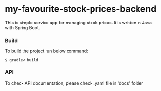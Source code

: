 # my-favourite-stock-prices-backend
This is simple service app for managing stock prices. It is written in Java with Spring Boot.

### Build
To build the project run below command:
```
$ gradlew build
```

### API
To check API documentation, please check .yaml file in 'docs' folder
